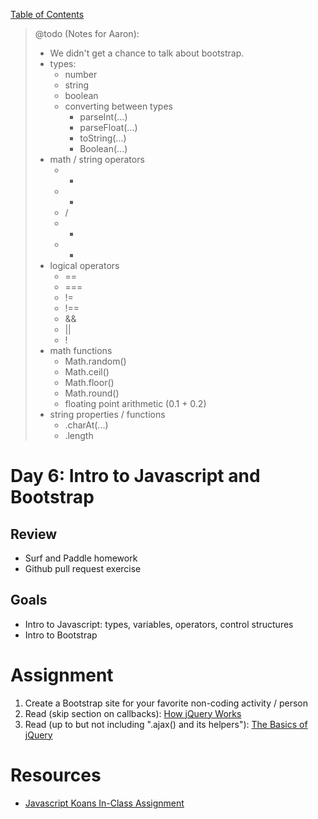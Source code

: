 [Table of Contents](/README.md)

> @todo (Notes for Aaron):
> - We didn't get a chance to talk about bootstrap.
> - types:
> 	- number
> 	- string
> 	- boolean
> 	- converting between types
> 		- parseInt(...)
> 		- parseFloat(...)
> 		- toString(...)
> 		- Boolean(...)
> - math / string operators
> 	- +
> 	- -
> 	- /
> 	- *
> 	- +
> - logical operators
> 	- ==
> 	- ===
> 	- !=
> 	- !==
> 	- &&
> 	- ||
> 	- !
> - math functions
> 	- Math.random()
> 	- Math.ceil()
> 	- Math.floor()
> 	- Math.round()
> 	- floating point arithmetic (0.1 + 0.2)
> - string properties / functions
>	- .charAt(...)
> 	- .length

# Day 6: Intro to Javascript and Bootstrap

## Review
- Surf and Paddle homework
- Github pull request exercise

## Goals
- Intro to Javascript: types, variables, operators, control structures
- Intro to Bootstrap

# Assignment
1. Create a Bootstrap site for your favorite non-coding activity / person
2. Read (skip section on callbacks): [How jQuery Works](http://learn.jquery.com/about-jquery/how-jquery-works/)
3. Read (up to but not including ".ajax() and its helpers"): [The Basics of jQuery](http://andreehansson.se/the-basics-of-jquery/)

# Resources
* [Javascript Koans In-Class Assignment](https://github.com/mrdavidlaing/javascript-koans)